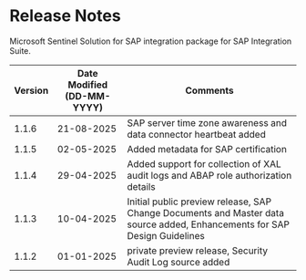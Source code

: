 # Release Notes

Microsoft Sentinel Solution for SAP integration package for SAP Integration Suite.

| **Version** | **Date Modified (DD-MM-YYYY)** | **Comments** |
| --- | --- | --- |
| 1.1.6 | 21-08-2025 | SAP server time zone awareness and data connector heartbeat added |
| 1.1.5 | 02-05-2025 | Added metadata for SAP certification |
| 1.1.4 | 29-04-2025 | Added support for collection of XAL audit logs and ABAP role authorization details |
| 1.1.3 | 10-04-2025 | Initial public preview release, SAP Change Documents and Master data source added, Enhancements for SAP Design Guidelines |
| 1.1.2 | 01-01-2025 | private preview release, Security Audit Log source added |
